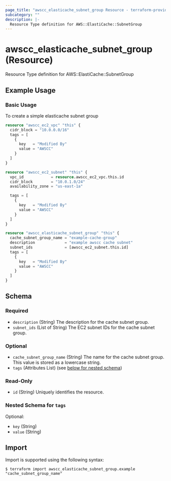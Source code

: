 ```yaml
---
page_title: "awscc_elasticache_subnet_group Resource - terraform-provider-awscc"
subcategory: ""
description: |-
  Resource Type definition for AWS::ElastiCache::SubnetGroup
---
```


# awscc_elasticache_subnet_group (Resource)

Resource Type definition for AWS::ElastiCache::SubnetGroup

## Example Usage

### Basic Usage
To create a simple elasticache subnet group
```terraform
resource "awscc_ec2_vpc" "this" {
  cidr_block = "10.0.0.0/16"
  tags = [
    {
      key   = "Modified By"
      value = "AWSCC"
    }
  ]
}

resource "awscc_ec2_subnet" "this" {
  vpc_id            = resource.awscc_ec2_vpc.this.id
  cidr_block        = "10.0.1.0/24"
  availability_zone = "us-east-1a"

  tags = [
    {
      key   = "Modified By"
      value = "AWSCC"
    }
  ]
}

resource "awscc_elasticache_subnet_group" "this" {
  cache_subnet_group_name = "example-cache-group"
  description             = "example awscc cache subnet"
  subnet_ids              = [awscc_ec2_subnet.this.id]
  tags = [
    {
      key   = "Modified By"
      value = "AWSCC"
    }
  ]
}
```

<!-- schema generated by tfplugindocs -->
## Schema

### Required

- `description` (String) The description for the cache subnet group.
- `subnet_ids` (List of String) The EC2 subnet IDs for the cache subnet group.

### Optional

- `cache_subnet_group_name` (String) The name for the cache subnet group. This value is stored as a lowercase string.
- `tags` (Attributes List) (see [below for nested schema](#nestedatt--tags))

### Read-Only

- `id` (String) Uniquely identifies the resource.

<a id="nestedatt--tags"></a>
### Nested Schema for `tags`

Optional:

- `key` (String)
- `value` (String)

## Import

Import is supported using the following syntax:

```shell
$ terraform import awscc_elasticache_subnet_group.example "cache_subnet_group_name"
```